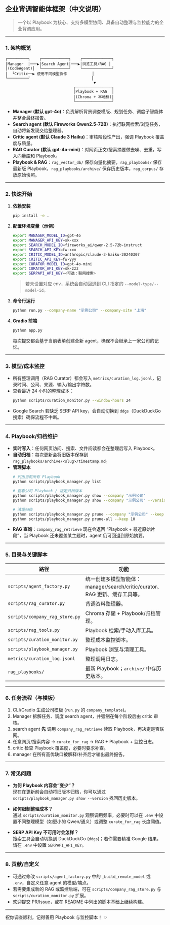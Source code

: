 ## 企业背调智能体框架（中文说明）

> 一个以 Playbook 为核心、支持多模型协同、具备自动整理与监控能力的企业背调应用。

---

### 1. 架构概览

```
┌─────────┐    ┌────────────┐    ┌─────────────┐
│Manager  │───▶│Search Agent│───▶│浏览工具/RAG │
│(CodeAgent)│  └────────────┘    └─────────────┘
│  └Critic──▶ 使用不同模型协作           │
└─────────┘                           │
                                       ▼
                              ┌────────────────┐
                              │Playbook + RAG  │
                              │(Chroma + 本地档)│
                              └────────────────┘
```

- **Manager (默认 gpt-4o)**：负责解析背景调查模版、规划任务、调度子智能体并整合最终报告。
- **Search agent (默认 Fireworks Qwen2.5-72B)**：执行联网检索/浏览任务，自动将新发现交给整理器。
- **Critic agent (默认 Claude 3 Haiku)**：审核阶段性产出，强调 Playbook 覆盖度与质量。
- **RAG Curator (默认 gpt-4o-mini)**：对网页正文/搜索摘要做去噪、去重，写入向量库和 Playbook。
- **Playbook & RAG**：`rag_vector_db/` 保存向量化摘要，`rag_playbooks/` 保存最新版 Playbook，`rag_playbooks/archive/` 保存历史版本，`rag_corpus/` 存放原始快照。

---

### 2. 快速开始

1. **依赖安装**
   ```bash
   pip install -e .
   ```
2. **配置环境变量（示例）**
   ```bash
   export MANAGER_MODEL_ID=gpt-4o
   export MANAGER_API_KEY=sk-xxx
   export SEARCH_MODEL_ID=fireworks_ai/qwen-2.5-72b-instruct
   export SEARCH_API_KEY=fw-xxx
   export CRITIC_MODEL_ID=anthropic/claude-3-haiku-20240307
   export CRITIC_API_KEY=fw-yyy
   export CURATOR_MODEL_ID=gpt-4o-mini
   export CURATOR_API_KEY=sk-zzz
   export SERPAPI_API_KEY=<可选：联网搜索>
   ```
   > 若未设置对应 env，系统会自动回退到 CLI 指定的 `--model-type/--model-id`。

3. **命令行运行**
   ```bash
   python run.py --company-name "示例公司" --company-site "上海"
   ```

4. **Gradio 前端**
   ```bash
   python app.py
   ```
   每次提交都会基于当前表单创建全新 agent，确保不会继承上一家公司的记忆。

---

### 3. 模型/成本监控

- 所有整理调用（RAG Curator）都会写入 `metrics/curation_log.jsonl`，记录时间、公司、来源、输入/输出字符数。  
- 查看最近 24 小时的整理成本：
  ```bash
  python scripts/curation_monitor.py --window-hours 24
  ```
- Google Search 若缺乏 SERP API key，会自动切换到 `ddgs`（DuckDuckGo 搜索）确保流程不中断。

---

### 4. Playbook/归档维护

- **实时写入**：任何网页访问、搜索、文件阅读都会在整理后写入 Playbook。
- **自动归档**：每次更新会将旧版本保存到 `rag_playbooks/archive/<slug>/timestamp.md`。
- **管理脚本**
  ```bash
  # 列出当前所有 Playbook
  python scripts/playbook_manager.py list

  # 查看公司 Playbook / 指定归档版本
  python scripts/playbook_manager.py show --company "示例公司"
  python scripts/playbook_manager.py show --company "示例公司" --version 20250101120000

  # 清理归档
  python scripts/playbook_manager.py prune --company "示例公司" --keep 5
  python scripts/playbook_manager.py prune-all --keep 10
  ```
- **RAG 查询**：`company_rag_retrieve` 现在会返回 “Playbook + 最近原始片段”，当 Playbook 还未覆盖某主题时，agent 仍可回退到原始摘要。

---

### 5. 目录与关键脚本

| 路径 | 功能 |
| --- | --- |
| `scripts/agent_factory.py` | 统一创建多模型智能体：manager/search/critic/curator、RAG 更新、缓存工具等。 |
| `scripts/rag_curator.py` | 背调资料整理器。 |
| `scripts/company_rag_store.py` | Chroma 存储 + Playbook/归档管理。 |
| `scripts/rag_tools.py` | Playbook 检索/手动入库工具。 |
| `scripts/curation_monitor.py` | 整理成本监控脚本。 |
| `scripts/playbook_manager.py` | Playbook 浏览与清理工具。 |
| `metrics/curation_log.jsonl` | 整理调用日志。 |
| `rag_playbooks/` | 最新 Playbook；`archive/` 中存历史版本。 |

---

### 6. 任务流程（与模板）

1. CLI/Gradio 生成公司模板 (`run.py` 的 `company_template`)。
2. Manager 拆解任务、调度 search agent，并强制在每个阶段后由 critic 审核。
3. search agent **先** 调用 `company_rag_retrieve` 读取 Playbook，再决定是否联网。
4. 任意网页/搜索内容 → `curate_for_rag` → RAG + Playbook + 监控日志。
5. critic 检查 Playbook 覆盖度，必要时要求补查。
6. manager 在所有高优缺口被解释/补齐后才输出最终报告。

---

### 7. 常见问题

- **为何 Playbook 内容会“变少”？**  
  现在在更新前会自动将旧版本归档，你可以通过 `scripts/playbook_manager.py show --version` 找回历史版本。

- **如何限制整理成本？**  
  通过 `scripts/curation_monitor.py` 观察调用频率，必要时可以在 `.env` 中设置不同整理模型（如更小的 Qwen/通义）或调整 `curate_for_rag` 长度阈值。

- **SERP API Key 不可用时会怎样？**  
  搜索工具会自动切换到 DuckDuckGo (`ddgs`)；若你需要精准 Google 结果，请在 `.env` 中设置 `SERPAPI_API_KEY`。

---

### 8. 贡献/自定义

- 可通过修改 `scripts/agent_factory.py` 中的 `_build_remote_model` 或 `.env`，自定义任意 agent 的模型/端点。
- 若需要集成新的 RAG 或监控后端，可在 `scripts/company_rag_store.py` 与 `scripts/curation_monitor.py` 扩展。
- 欢迎提交 PR/Issue，或在 README 中列出的脚本基础上继续构建。

---

祝你调查顺利，记得善用 Playbook 与监控脚本！ ✨
